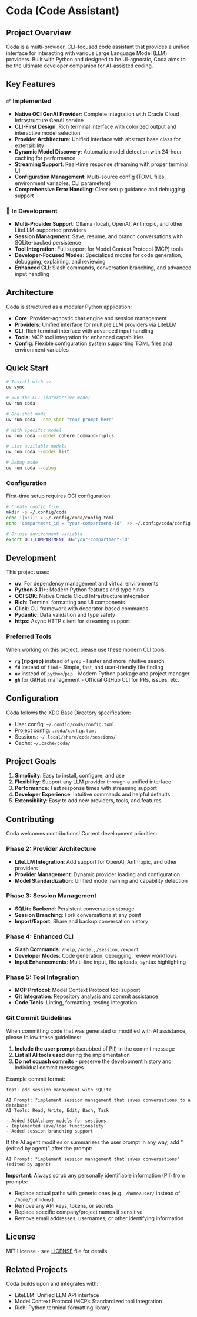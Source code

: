 # Coda (Code Assistant)

## Project Overview

Coda is a multi-provider, CLI-focused code assistant that provides a unified interface for interacting with various Large Language Model (LLM) providers. Built with Python and designed to be UI-agnostic, Coda aims to be the ultimate developer companion for AI-assisted coding.

## Key Features

### ✅ Implemented
- **Native OCI GenAI Provider**: Complete integration with Oracle Cloud Infrastructure GenAI service
- **CLI-First Design**: Rich terminal interface with colorized output and interactive model selection
- **Provider Architecture**: Unified interface with abstract base class for extensibility
- **Dynamic Model Discovery**: Automatic model detection with 24-hour caching for performance
- **Streaming Support**: Real-time response streaming with proper terminal UI
- **Configuration Management**: Multi-source config (TOML files, environment variables, CLI parameters)
- **Comprehensive Error Handling**: Clear setup guidance and debugging support

### 🔄 In Development
- **Multi-Provider Support**: Ollama (local), OpenAI, Anthropic, and other LiteLLM-supported providers
- **Session Management**: Save, resume, and branch conversations with SQLite-backed persistence
- **Tool Integration**: Full support for Model Context Protocol (MCP) tools
- **Developer-Focused Modes**: Specialized modes for code generation, debugging, explaining, and reviewing
- **Enhanced CLI**: Slash commands, conversation branching, and advanced input handling

## Architecture

Coda is structured as a modular Python application:

- **Core**: Provider-agnostic chat engine and session management
- **Providers**: Unified interface for multiple LLM providers via LiteLLM
- **CLI**: Rich terminal interface with advanced input handling
- **Tools**: MCP tool integration for enhanced capabilities
- **Config**: Flexible configuration system supporting TOML files and environment variables

## Quick Start

```bash
# Install with uv
uv sync

# Run the CLI (interactive mode)
uv run coda

# One-shot mode
uv run coda --one-shot "Your prompt here"

# With specific model
uv run coda --model cohere.command-r-plus

# List available models
uv run coda --model list

# Debug mode
uv run coda --debug
```

### Configuration

First-time setup requires OCI configuration:
```bash
# Create config file
mkdir -p ~/.config/coda
echo '[oci]' > ~/.config/coda/config.toml
echo 'compartment_id = "your-compartment-id"' >> ~/.config/coda/config.toml

# Or use environment variable
export OCI_COMPARTMENT_ID="your-compartment-id"
```

## Development

This project uses:
- **uv**: For dependency management and virtual environments
- **Python 3.11+**: Modern Python features and type hints
- **OCI SDK**: Native Oracle Cloud Infrastructure integration
- **Rich**: Terminal formatting and UI components
- **Click**: CLI framework with decorator-based commands
- **Pydantic**: Data validation and type safety
- **httpx**: Async HTTP client for streaming support

### Preferred Tools

When working on this project, please use these modern CLI tools:
- **`rg` (ripgrep)** instead of `grep` - Faster and more intuitive search
- **`fd`** instead of `find` - Simple, fast, and user-friendly file finding
- **`uv`** instead of `python`/`pip` - Modern Python package and project manager
- **`gh`** for GitHub management - Official GitHub CLI for PRs, issues, etc.

## Configuration

Coda follows the XDG Base Directory specification:
- User config: `~/.config/coda/config.toml`
- Project config: `.coda/config.toml`
- Sessions: `~/.local/share/coda/sessions/`
- Cache: `~/.cache/coda/`

## Project Goals

1. **Simplicity**: Easy to install, configure, and use
2. **Flexibility**: Support any LLM provider through a unified interface
3. **Performance**: Fast response times with streaming support
4. **Developer Experience**: Intuitive commands and helpful defaults
5. **Extensibility**: Easy to add new providers, tools, and features

## Contributing

Coda welcomes contributions! Current development priorities:

### Phase 2: Provider Architecture
- **LiteLLM Integration**: Add support for OpenAI, Anthropic, and other providers
- **Provider Management**: Dynamic provider loading and configuration
- **Model Standardization**: Unified model naming and capability detection

### Phase 3: Session Management
- **SQLite Backend**: Persistent conversation storage
- **Session Branching**: Fork conversations at any point
- **Import/Export**: Share and backup conversation history

### Phase 4: Enhanced CLI
- **Slash Commands**: `/help`, `/model`, `/session`, `/export`
- **Developer Modes**: Code generation, debugging, review workflows
- **Input Enhancements**: Multi-line input, file uploads, syntax highlighting

### Phase 5: Tool Integration
- **MCP Protocol**: Model Context Protocol tool support
- **Git Integration**: Repository analysis and commit assistance
- **Code Tools**: Linting, formatting, testing integration

### Git Commit Guidelines

When committing code that was generated or modified with AI assistance, please follow these guidelines:

1. **Include the user prompt** (scrubbed of PII) in the commit message
2. **List all AI tools used** during the implementation
3. **Do not squash commits** - preserve the development history and individual commit messages

Example commit format:
```
feat: add session management with SQLite

AI Prompt: "implement session management that saves conversations to a database"
AI Tools: Read, Write, Edit, Bash, Task

- Added SQLAlchemy models for sessions
- Implemented save/load functionality
- Added session branching support
```

If the AI agent modifies or summarizes the user prompt in any way, add "(edited by agent)" after the prompt:
```
AI Prompt: "implement session management that saves conversations" (edited by agent)
```

**Important**: Always scrub any personally identifiable information (PII) from prompts:
- Replace actual paths with generic ones (e.g., `/home/user/` instead of `/home/johndoe/`)
- Remove any API keys, tokens, or secrets
- Replace specific company/project names if sensitive
- Remove email addresses, usernames, or other identifying information

## License

MIT License - see [LICENSE](LICENSE) file for details

## Related Projects

Coda builds upon and integrates with:
- LiteLLM: Unified LLM API interface
- Model Context Protocol (MCP): Standardized tool integration
- Rich: Python terminal formatting library